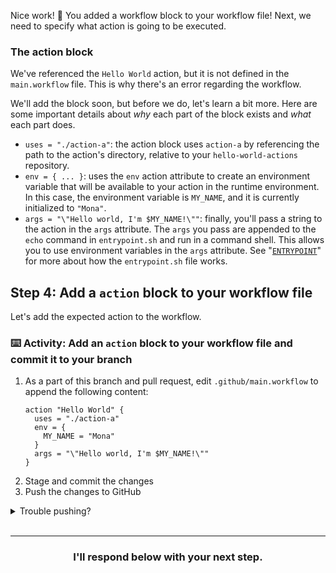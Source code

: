 Nice work! :tada: You added a workflow block to your workflow file! Next, we need to specify what action is going to be executed.

### The action block

We've referenced the `Hello World` action, but it is not defined in the `main.workflow` file. This is why there's an error regarding the workflow.

We'll add the block soon, but before we do, let's learn a bit more. Here are some important details about _why_ each part of the block exists and _what_ each part does.

- `uses = "./action-a"`: the action block uses `action-a` by referencing the path to the action's directory, relative to your `hello-world-actions` repository.
- `env = { ... }`: uses the `env` action attribute to create an environment variable that will be available to your action in the runtime environment. In this case, the environment variable is `MY_NAME`, and it is currently initialized to `"Mona"`.
-  `args = "\"Hello world, I'm $MY_NAME!\""`: finally, you'll pass a string to the action in the `args` attribute. The `args` you pass are appended to the `echo` command in `entrypoint.sh` and run in a command shell. This allows you to use environment variables in the `args` attribute. See "[`ENTRYPOINT`](https://developer.github.com/actions/creating-github-actions/creating-a-docker-container/#entrypoint)" for more about how the `entrypoint.sh` file works.

## Step 4: Add a `action` block to your workflow file

Let's add the expected action to the workflow.

### :keyboard: Activity: Add an `action` block to your workflow file and commit it to your branch

1. As a part of this branch and pull request, edit `.github/main.workflow` to append the following content:
    ```hcl
    action "Hello World" {
      uses = "./action-a"
      env = {
        MY_NAME = "Mona"
      }
      args = "\"Hello world, I'm $MY_NAME!\""
    }
    ```
1. Stage and commit the changes
1. Push the changes to GitHub

<details><summary>Trouble pushing?</summary>

The `main.workflow` file cannot be edited using an integration. Try editing the file using the web interface, or your command line.

It is possible that you are using an integration (like GitHub Desktop or any other tool that authenticates as you and pushes on your behalf) if you receive a message like the one below:

```shell
To https://github.com/your-username/your-repo.git
 ! [remote rejected] your-branch -> your-branch (refusing to allow an integration to update main.workflow)
error: failed to push some refs to 'https://github.com/your-username/your-repo.git'
```
</details>
<br />

<hr>
<h3 align="center">I'll respond below with your next step.</h3>
